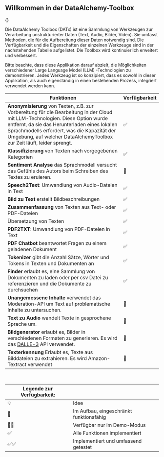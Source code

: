 ## Willkommen in der DataAlchemy-Toolbox

{}

Die DataAlchemy Toolbox (DATx) ist eine Sammlung von Werkzeugen zur Verarbeitung unstrukturierter Daten (Text, Audio, Bilder, Video). Sie umfasst Methoden, die für die Aufbereitung dieser Daten notwendig sind. Die Verfügbarkeit und die Eigenschaften der einzelnen Werkzeuge sind in der nachstehenden Tabelle aufgelistet. Die Toolbox wird kontinuierlich erweitert und verbessert.

Bitte beachte, dass diese Applikation darauf abzielt, die Möglichkeiten verschiedener Large Language Model (LLM) -Technologien zu demonstrieren. Jedes Werkzeug ist so konzipiert, dass es sowohl in dieser Applikation, als auch eigenständig in einen bestehenden Prozess, integriert verwendet werden kann.

| Funktionen | Verfügbarkeit |
|------------|---------------|
| **Anonymisierung** von Texten, z.B. zur Vorbereitung für die Bearbeitung in der Cloud mit LLM-Technologien. Diese Option wurde entfernt, da sie das Herunterladen eines lokalen Sprachmodells erfordert, was die Kapazität der Umgebung, auf welcher DataAlchemyToolbox zur Zeit läuft, leider sprengt. | ✅ |
| **Klassifizierung** von Texten nach vorgegebenen Kategorien | ✅ |
| **Sentiment Analyse** das Sprachmodell versucht das Gefühls des Autors beim Schreiben des Textes zu eruieren. | 🚧 |
| **Speech2Text**: Umwandlung von Audio-Dateien in Text | ✅ |
| **Bild zu Text** erstellt Bildbeschreibungen | ✅ |
| **Zusammenfassung** von Texten aus Text- oder PDF-Dateien | ✅ |
| Übersetzung von Texten | ✅ |
| **PDF2TXT**: Umwandlung von PDF-Dateien in Text | ✅ |
| **PDF Chatbot** beantwortet Fragen zu einem geladenen Dokument | ✅ |
| **Tokenizer** gibt die Anzahl Sätze, Wörter und Tokens in Texten und Dokumenten an | ✅ |
| **Finder** erlaubt es, eine Sammlung von Dokumenten zu laden oder per csv Datei zu referenzieren und die Dokumente zu durchsuchen | ✅ |
| **Unangemessene Inhalte** verwendet das Moderation-API um Text auf problematische Inhalte zu untersuchen. | 🚧 | 
| **Text zu Audio** wandelt Texte in gesprochene Sprache um. | 🚧 | 
| **Bildgenerator** erlaubt es, Bilder in verschiedenen Formaten zu generieren. Es wird das [DALLE-3](https://openai.com/dall-e-3) API verwendet. | 🚧 |
| **Texterkennung** Erlaubt es, Texte aus Bilddateien zu extrahieren. Es wird Amazon-Textract verwendet| 🚧 |
</br>

| **Legende zur Verfügbarkeit:** | |
|----------------------------|---|
| 💡 | Idee |
| 🚧 | Im Aufbau, eingeschränkt funktionsfähig |
| 🚧✅ | Verfügbar nur im Demo-Modus |
| ✅ | Alle Funktionen implementiert |
| ✅✅ | Implementiert und umfassend getestet |
